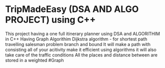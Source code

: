 # TripMadeEasy (DSA AND ALGO PROJECT) using C++
This project having a one full itinerary planner using DSA and ALGORITHIM in C++ Having Graph
Algorithim Dijkstra algorithm - for shortest path 
travelling salesman problem branch and bound 
It will make a path with consisting all of your acitivity make it efficient using algorithms it will also take care of the traffic conditions 
All the places and distance between are stored in a weighted #Graph

